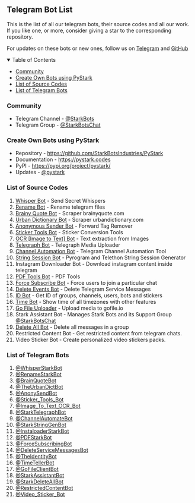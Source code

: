 ## Telegram Bot List

This is the list of all our telegram bots, their source codes and all our work. If you like one, or more, consider giving a star to the corresponding repository. 

For updates on these bots or new ones, follow us on [Telegram](https://t.me/StarkBots) and [GitHub](https://github.com/StarkBotsIndustries)

<details open="open">
  <summary>Table of Contents</summary>
  <ul>
    <li><a href="#community">Community</a></li>
    <li><a href="#create-own-bots-using-pystark">Create Own Bots using PyStark</a></li>
    <li><a href="#list-of-source-codes">List of Source Codes</a></li>
    <li><a href="#list-of-telegram-bots">List of Telegram Bots</a></li>
  </ul>
</details>

### Community

- Telegram Channel - [@StarkBots](https://t.me/StarkBots)
- Telegram Group - [@StarkBotsChat](https://t.me/StarkBotsChat)


### Create Own Bots using PyStark

- Repository - https://github.com/StarkBotsIndustries/PyStark
- Documentation - https://pystark.codes
- PyPI - https://pypi.org/project/pystark/
- Updates - [@pystark](https://t.me/pystark)


### List of Source Codes

1) [Whisper Bot](https://github.com/StarkBotsIndustries/WhisperBot) - Send Secret Whispers
2) [Rename Bot](https://github.com/StarkBotsIndustries/RenameTelegramBot) - Rename telegram files
3) [Brainy Quote Bot](https://github.com/StarkBotsIndustries/BrainyQuoteBot) - Scraper brainyquote.com
4) [Urban Dictionary Bot](https://github.com/StarkBotsIndustries/UrbanDictionaryBot) - Scraper urbandictionary.com
5) [Anonymous Sender Bot](https://github.com/StarkBotsIndustries/AnonymousSenderBot) - Forward Tag Remover
6) [Sticker Tools Bot](https://github.com/StarkBotsIndustries/StickerToolsBot) - Sticker Conversion Tools
7) [OCR [Image to Text] Bot](https://github.com/StarkBotsIndustries/OCRBot) - Text extraction from Images
8) [Telegraph Bot](https://github.com/StarkBotsIndustries/TelegraphBot) - Telegraph Media Uploader
9) [Channel Automation Bot](https://github.com/StarkBotsIndustries/ChannelBot) - Telegram Channel Automation Tool
10) [String Session Bot](https://github.com/StarkBotsIndustries/StringSessionBot) - Pyrogram and Telethon String Session Generator
11) Instagram Downloader Bot - Download instagram content inside telegram
12) [PDF Tools Bot](https://github.com/StarkBotsIndustries/PDFBot) - PDF Tools
13) [Force Subscribe Bot](https://github.com/StarkBotsIndustries/ForceSubscribeBot) - Force users to join a particular chat
14) [Delete Events Bot](https://github.com/StarkBotsIndustries/DeleteEventsBot) - Delete Telegram Service Messages
15) [ID Bot](https://github.com/StarkBotsIndustries/ID-Bot) - Get ID of groups, channels, users, bots and stickers
16) [Time Bot](https://github.com/StarkBotsIndustries/TimeBot) - Show time of all timezones with other features
17) [Go File Uploader](https://github.com/StarkBotsIndustries/GoFileBot) - Upload media to gofile.io
18) Stark Assistant Bot - Manages Stark Bots and its Support Group [@StarkBotsChat](https://t.me/StarkBotsChat)
19) [Delete All Bot](https://github.com/StarkBotsIndustries/DeleteAllBot) - Delete all messages in a group
20) Restricted Content Bot - Get restricted content from telegram chats.
21) Video Sticker Bot - Create personalized video stickers packs.


### List of Telegram Bots

1) [@WhisperStarkBot](https://t.me/WhisperStarkBot)
2) [@RenameStarkBot](https://t.me/RenameStarkBot)
3) [@BrainQuoteBot](https://t.me/BrainQuoteBot)
4) [@TheUrbanDictBot](https://t.me/TheUrbanDictBot)
5) [@AnonySendBot](https://t.me/AnonySendBot)
6) [@Sticker_Tools_Bot](https://t.me/Sticker_Tools_Bot)
7) [@Image_To_Text_OCR_Bot](https://t.me/Image_To_Text_OCR_Bot)
8) [@StarkTelegraphBot](https://t.me/StarkTelegraphBot)
9) [@ChannelAutomateBot](https://t.me/ChannelAutomateBot)
10) [@StarkStringGenBot](https://t.me/StarkStringGenBot)
11) [@InstaloaderStarkBot](https://t.me/InstaloaderStarkBot)
12) [@PDFStarkBot](https://t.me/PDFStarkBot)
13) [@ForceSubscribingBot](https://t.me/ForceSubscribingBot)
14) [@DeleteServiceMessagesBot](https://t.me/DeleteServiceMessagesBot)
15) [@TheIdentityBot](https://t.me/TheIdentityBot)
16) [@TimeTellerBot](https://t.me/TimeTellerBot)
17) [@GoFileClientBot](https://t.me/GoFileClientBot)
18) [@StarkAssistantBot](https://t.me/StarkAssistantBot)
19) [@StarkDeleteAllBot](https://t.me/StarkDeleteAllBot)
20) [@RestrictedContentBot](https://t.me/RestrictedContentBot)
21) [@Video_Sticker_Bot](https://t.me/Video_Sticker_Bot)
